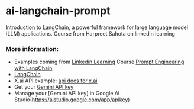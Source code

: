 # ai-langchain-prompt
Introduction to LangChain, a powerful framework for large language model (LLM) applications. Course from Harpreet Sahota on linkedin learning

### More information:

+ Examples coming from [Linkedin Learning](https://www.linkedin.com/learning/) Course [Prompt Engineering with LangChain](https://www.linkedin.com/learning/prompt-engineering-with-langchain)
+ [LangChain](https://python.langchain.com/docs/introduction/)
+ X.ai API example: [api docs for x.ai](https://docs.x.ai/api/integrations#openai-sdk)
+ Get your [Gemini API key](https://ai.google.dev/gemini-api/docs/api-key)
+ Manage your [Gemini API key] in Google AI Studio(https://aistudio.google.com/app/apikey)
